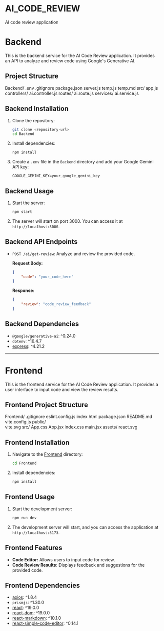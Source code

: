 # AI_CODE_REVIEW
AI code review application

# Backend

This is the backend service for the AI Code Review application. It provides an API to analyze and review code using Google's Generative AI.

## Project Structure
Backend/ 
   .env 
   .gitignore 
   package.json 
   server.js 
   temp.js 
   temp.md 
   src/ app.js 
        controllers/ 
        ai.controller.js 
        routes/ ai.route.js 
        services/ ai.service.js

## Backend Installation

1. Clone the repository:
    ```sh
    git clone <repository-url>
    cd Backend
    ```

2. Install dependencies:
    ```sh
    npm install
    ```

3. Create a `.env` file in the `Backend` directory and add your Google Gemini API key:
    ```
    GOOGLE_GEMINI_KEY=your_google_gemini_key
    ```

## Backend Usage

1. Start the server:
    ```sh
    npm start
    ```

2. The server will start on port 3000. You can access it at `http://localhost:3000`.

## Backend API Endpoints

- `POST /ai/get-review`: Analyze and review the provided code.

    **Request Body:**
    ```json
    {
        "code": "your_code_here"
    }
    ```

    **Response:**
    ```json
    {
        "review": "code_review_feedback"
    }
    ```

## Backend Dependencies

- `@google/generative-ai`: ^0.24.0
- `dotenv`: ^16.4.7
- [express](http://_vscodecontentref_/9): ^4.21.2

---

# Frontend

This is the frontend service for the AI Code Review application. It provides a user interface to input code and view the review results.

## Frontend Project Structure
  Frontend/
  .gitignore 
  eslint.config.js
  index.html 
  package.json 
  README.md 
  vite.config.js 
  public/  
    vite.svg 
    src/ 
     App.css 
     App.jsx 
     index.css 
     main.jsx 
     assets/
       react.svg

## Frontend Installation

1. Navigate to the [Frontend](http://_vscodecontentref_/10) directory:
    ```sh
    cd Frontend
    ```

2. Install dependencies:
    ```sh
    npm install
    ```

## Frontend Usage

1. Start the development server:
    ```sh
    npm run dev
    ```

2. The development server will start, and you can access the application at `http://localhost:5173`.

## Frontend Features

- **Code Editor:** Allows users to input code for review.
- **Code Review Results:** Displays feedback and suggestions for the provided code.

## Frontend Dependencies

- [axios](http://_vscodecontentref_/11): ^1.8.4
- `prismjs`: ^1.30.0
- [react](http://_vscodecontentref_/12): ^19.0.0
- [react-dom](http://_vscodecontentref_/13): ^19.0.0
- [react-markdown](http://_vscodecontentref_/14): ^10.1.0
- [react-simple-code-editor](http://_vscodecontentref_/15): ^0.14.1

